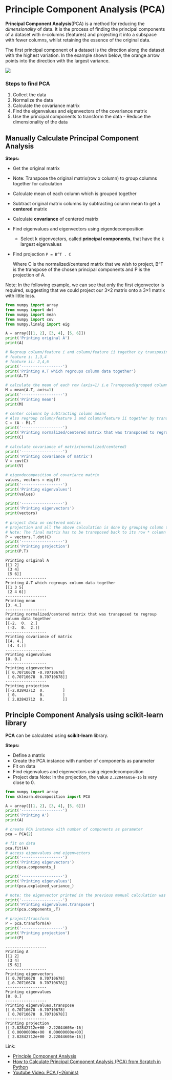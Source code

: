 # Principle Component Analysis \(PCA\)

**Principal Component Analysis**\(PCA\) is a method for reducing the _dimensionality_ of data. It is the process of finding the principal components of a dataset with n-columns \(features\) and projecting it into a subspace with fewer columns, whilst retaining the essence of the original data.

The first principal component of a dataset is the direction along the dataset with the highest variation. In the example shown below, the orange arrow points into the direction with the largest variance.

![](../../.gitbook/assets/pca_directions.png)

### Steps to find PCA

1. Collect the data
2. Normalize the data
3. Calculate the covariance matrix
4. Find the eigenvalues and eigenvectors of the covariance matrix
5. Use the principal components to transform the data - Reduce the dimensionality of the data 

## Manually Calculate Principal Component Analysis

**Steps:**

* Get the original matrix
* Note: Transpose the original matrix\(row x column\) to group columns together for calculation
* Calculate mean of each column which is grouped together
* Subtract original matrix columns by subtracting column mean to get a **centered** matrix
* Calculate **covariance** of centered matrix
* Find eigenvalues and eigenvectors using eigendecomposition
  * Select k eigenvectors, called **principal components**, that have the k largest eigenvalues
* Find projection `P = B^T . C`

  Where C is the normalized/centered matrix that we wish to project, B^T is the transpose of the chosen principal components and P is the projection of A.

Note: In the following example, we can see that only the first eigenvector is required, suggesting that we could project our 3×2 matrix onto a 3×1 matrix with little loss.

```python
from numpy import array
from numpy import dot
from numpy import mean
from numpy import cov
from numpy.linalg import eig

A = array([[1, 2], [3, 4], [5, 6]])
print('Printing original A')
print(A)

# Regroup column/feature i and column/feature ii together by transposing
# feature i: 1,3,4
# feature ii: 2,4,6
print('------------------')
print('Printing A.T which regroups column data together')
print(A.T)

# calculate the mean of each row (axis=1) i.e Transposed/grouped columns
M = mean(A.T, axis=1)
print('------------------')
print('Printing mean')
print(M)

# center columns by subtracting column means
# Also regroup column/feature i and column/feature ii together by transposing the centered matrix
C = (A - M).T
print('------------------')
print('Printing normalized/centered matrix that was transposed to regroup column data together')
print(C)
​
# calculate covariance of matrix(normalized/centered)
print('------------------')
print('Printing covariance of matrix')
V = cov(C)
print(V)

# eigendecomposition of covariance matrix
values, vectors = eig(V)
print('------------------')
print('Printing eigenvalues')
print(values)
​
print('------------------')
print('Printing eigenvectors')
print(vectors)
​
# project data on centered matrix
# projection and all the above calculation is done by grouping column together
# Note: The final matrix has to be transposed back to its row * column form
P = vectors.T.dot(C)
print('------------------')
print('Printing projection')
print(P.T)
```

```text
Printing original A
[[1 2]
 [3 4]
 [5 6]]
------------------
Printing A.T which regroups column data together
[[1 3 5]
 [2 4 6]]
------------------
Printing mean
[3. 4.]
------------------
Printing normalized/centered matrix that was transposed to regroup column data together
[[-2.  0.  2.]
 [-2.  0.  2.]]
------------------
Printing covariance of matrix
[[4. 4.]
 [4. 4.]]
------------------
Printing eigenvalues
[8. 0.]
------------------
Printing eigenvectors
[[ 0.70710678 -0.70710678]
 [ 0.70710678  0.70710678]]
------------------
Printing projection
[[-2.82842712  0.        ]
 [ 0.          0.        ]
 [ 2.82842712  0.        ]]
```

## Principle Component Analysis using scikit-learn library

**PCA** can be calculated using **scikit-learn** library.  
  
**Steps:**

* Define a matrix
* Create the PCA instance with number of components as parameter
* Fit on data
* Find eigenvalues and eigenvectors using eigendecomposition
* Project data Note: In the projection, the value `2.22044605e-16` is very close to 0.

```python
from numpy import array
from sklearn.decomposition import PCA

A = array([[1, 2], [3, 4], [5, 6]])
print('------------------')
print('Printing A')
print(A)

# create PCA instance with number of components as parameter
pca = PCA(2)

# fit on data
pca.fit(A)
# access eigenvalues and eigenvectors
print('------------------')
print('Printing eigenvectors')
print(pca.components_)

print('------------------')
print('Printing eigenvalues')
print(pca.explained_variance_)

# note: the eigenvector printed in the previous manual calculation was a transpose
print('------------------')
print('Printing eigenvalues.transpose')
print(pca.components_.T)

# project/transform
P = pca.transform(A)
print('------------------')
print('Printing projection')
print(P)​
```

```text
------------------
Printing A
[[1 2]
 [3 4]
 [5 6]]
------------------
Printing eigenvectors
[[ 0.70710678  0.70710678]
 [-0.70710678  0.70710678]]
------------------
Printing eigenvalues
[8. 0.]
------------------
Printing eigenvalues.transpose
[[ 0.70710678 -0.70710678]
 [ 0.70710678  0.70710678]]
------------------
Printing projection
[[-2.82842712e+00 -2.22044605e-16]
 [ 0.00000000e+00  0.00000000e+00]
 [ 2.82842712e+00  2.22044605e-16]]
```

Link:

* [Principle Component Analysis](https://www.python-course.eu/principal_component_analysis.php)
* [How to Calculate Principal Component Analysis \(PCA\) from Scratch in Python](https://machinelearningmastery.com/calculate-principal-component-analysis-scratch-python/)
* [Youtube Video: PCA \(~26mins\)](https://www.youtube.com/watch?v=g-Hb26agBFg)

